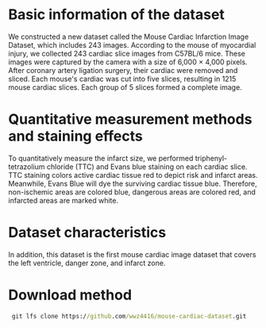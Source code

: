 # Basic information of the dataset

We constructed a new dataset called the Mouse Cardiac Infarction Image Dataset, which includes 243 images. According to the mouse of myocardial injury, we collected 243 cardiac slice images from C57BL/6 mice. These images were captured by the camera with a size of 6,000 × 4,000 pixels. After coronary artery ligation surgery, their cardiac were removed and sliced. Each mouse's cardiac was cut into five slices, resulting in 1215 mouse cardiac slices. Each group of 5 slices formed a complete image.

# Quantitative measurement methods and staining effects

To quantitatively measure the infarct size, we performed triphenyl-tetrazolium chloride (TTC) and Evans blue staining on each cardiac slice. TTC staining colors active cardiac tissue red to depict risk and infarct areas. Meanwhile, Evans Blue will dye the surviving cardiac tissue blue. Therefore, non-ischemic areas are colored blue, dangerous areas are colored red, and infarcted areas are marked white.

#  Dataset characteristics

In addition, this dataset is the first mouse cardiac image dataset that covers the left ventricle, danger zone, and infarct zone.

# Download method

```cmd
 git lfs clone https://github.com/wwz4416/mouse-cardiac-dataset.git
```

